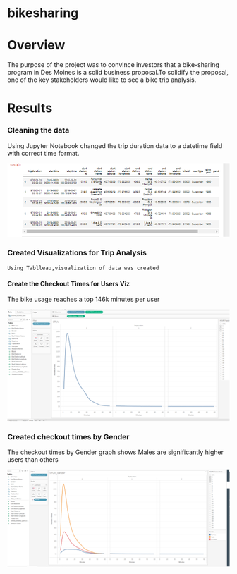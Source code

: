 # bikesharing
# Overview
The purpose of the project was to convince  investors that a bike-sharing program in Des Moines is a solid business proposal.To solidify the proposal, one of the key stakeholders would like to see a bike trip analysis.
 
# Results
 ### Cleaning the data
 
 Using Jupyter Notebook changed the trip duration data to a datetime field with correct time format.
 
 
  ![Deliverable1.png](images/Deliverable1.png)
  
  ### Created Visualizations for Trip Analysis
    Using Tablleau,visualization of data was created
    
   #### Create the Checkout Times for Users Viz
   The bike usage reaches a top 146k minutes per user
   
   ![Checkout_time_Users.png](images/Checkout_time_Users.png)
   
   ### Created checkout times by Gender
   
 The checkout times by Gender graph shows Males are significantly higher users than others

 ![Checkout_Times_Gender.png](images/Checkout_Times_Gender.png)
 
 
 
   
  
